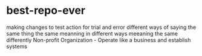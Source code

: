# best-repo-evermaking changes to testaction for trial and errordifferent ways of saying the same thingthe same meanning in different waysmeeaning the same differentlyNon-profit Organization -Operate like a business and establish systems